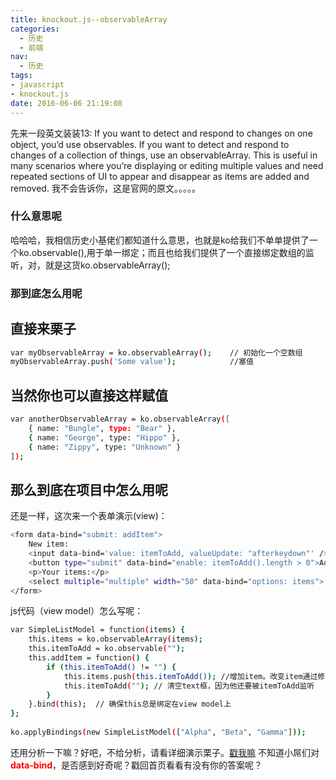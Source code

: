 ```yaml
---
title: knockout.js--observableArray
categories:
  - 历史
  - 前端
nav:
  - 历史
tags: 
- javascript
- knockout.js
date: 2016-06-06 21:19:08
---
```

先来一段英文装装13:
If you want to detect and respond to changes on one object, you’d use observables. If you want to detect and respond to changes of a collection of things, use an observableArray. This is useful in many scenarios where you’re displaying or editing multiple values and need repeated sections of UI to appear and disappear as items are added and removed.
我不会告诉你，这是官网的原文。。。。。
<!--more-->
### 什么意思呢
哈哈哈，我相信历史小基佬们都知道什么意思，也就是ko给我们不单单提供了一个ko.observable(),用于单一绑定；而且也给我们提供了一个直接绑定数组的监听，对，就是这货ko.observableArray();
### 那到底怎么用呢
## 直接来栗子
```bash
var myObservableArray = ko.observableArray();    // 初始化一个空数组
myObservableArray.push('Some value');			 //塞值
```
## 当然你也可以直接这样赋值
```bash
var anotherObservableArray = ko.observableArray([
    { name: "Bungle", type: "Bear" },
    { name: "George", type: "Hippo" },
    { name: "Zippy", type: "Unknown" }
]);
```
## 那么到底在项目中怎么用呢
还是一样，这次来一个表单演示(view)：
```bash
<form data-bind="submit: addItem">
    New item:
    <input data-bind='value: itemToAdd, valueUpdate: "afterkeydown"' />
    <button type="submit" data-bind="enable: itemToAdd().length > 0">Add</button>
    <p>Your items:</p>
    <select multiple="multiple" width="50" data-bind="options: items"> </select>
</form>
```
js代码（view model）怎么写呢：
```bash
var SimpleListModel = function(items) {
    this.items = ko.observableArray(items);
    this.itemToAdd = ko.observable("");
    this.addItem = function() {
        if (this.itemToAdd() != "") {
            this.items.push(this.itemToAdd()); //增加item。改变item通过修改observablearray促使相关的UI更新。
            this.itemToAdd(""); // 清空text框，因为他还要被itemToAdd监听
        }
    }.bind(this);  // 确保this总是绑定在view model上
};
 
ko.applyBindings(new SimpleListModel(["Alpha", "Beta", "Gamma"]));
```
还用分析一下嘛？好吧，不给分析，请看详细演示栗子。[戳我嘛](http://jsbin.com/fiyivo/edit?html,output)
不知道小屌们对<font color="red">**data-bind**</font>，是否感到好奇呢？戳回首页看看有没有你的答案呢？
















